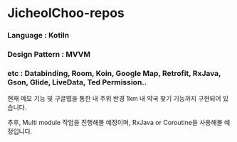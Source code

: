 # JicheolChoo-repos


### Language : Kotiln
### Design Pattern : MVVM
### etc : Databinding, Room, Koin, Google Map, Retrofit, RxJava, Gson, Glide, LiveData, Ted Permission..

현재 메모 기능 및 구글맵을 통한 내 주위 반경 1km 내 약국 찾기 기능까지 구현되어 있습니다.

추후, Multi module 작업을 진행해볼 예정이며, RxJava or Coroutine을 사용해볼 예정입니다.
